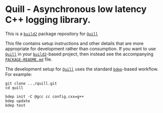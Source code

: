 # Quill - Asynchronous low latency C++ logging library.

This is a [`build2`](https://build2.org/) package repository for [`Quill`](https://github.com/odygrd/quill)

This file contains setup instructions and other details that are more appropriate for development rather than consumption. If you want to use [`Quill`](https://github.com/odygrd/quill) in your [`build2`](https://build2.org/)-based project, then instead see the accompanying [`PACKAGE-README.md`](libquill/PACKAGE-README.md) file.

The development setup for [`Quill`](https://github.com/odygrd/quill) uses the standard [`bdep`](https://build2.org/bdep/doc/bdep.xhtml)-based workflow. For example:

```
git clone .../quill.git
cd quill

bdep init -C @gcc cc config.cxx=g++
bdep update
bdep test
```
